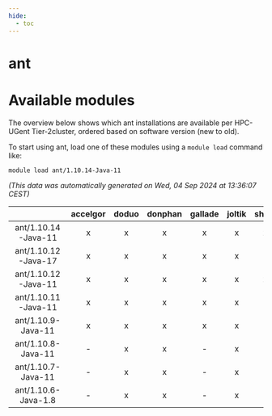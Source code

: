 ```yaml
---
hide:
  - toc
---
```


ant
===

# Available modules


The overview below shows which ant installations are available per HPC-UGent Tier-2cluster, ordered based on software version (new to old).

To start using ant, load one of these modules using a `module load` command like:

```shell
module load ant/1.10.14-Java-11
```

*(This data was automatically generated on Wed, 04 Sep 2024 at 13:36:07 CEST)*  

| |accelgor|doduo|donphan|gallade|joltik|shinx|skitty|
| :---: | :---: | :---: | :---: | :---: | :---: | :---: | :---: |
|ant/1.10.14-Java-11|x|x|x|x|x|x|x|
|ant/1.10.12-Java-17|x|x|x|x|x|-|x|
|ant/1.10.12-Java-11|x|x|x|x|x|x|x|
|ant/1.10.11-Java-11|x|x|x|x|x|-|x|
|ant/1.10.9-Java-11|x|x|x|x|x|-|x|
|ant/1.10.8-Java-11|-|x|x|-|x|-|x|
|ant/1.10.7-Java-11|-|x|x|-|x|-|x|
|ant/1.10.6-Java-1.8|-|x|x|-|x|-|x|
